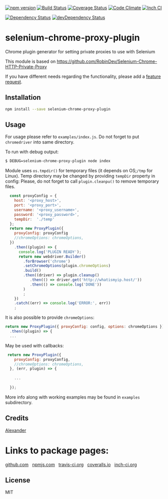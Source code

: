 [![npm version](https://badge.fury.io/js/selenium-chrome-proxy-plugin.svg)](http://badge.fury.io/js/selenium-chrome-proxy-plugin)
[![Build Status](https://travis-ci.org/alykoshin/selenium-chrome-proxy-plugin.svg)](https://travis-ci.org/alykoshin/selenium-chrome-proxy-plugin)
[![Coverage Status](https://coveralls.io/repos/alykoshin/selenium-chrome-proxy-plugin/badge.svg?branch=master&service=github)](https://coveralls.io/github/alykoshin/selenium-chrome-proxy-plugin?branch=master)
[![Code Climate](https://codeclimate.com/github/alykoshin/selenium-chrome-proxy-plugin/badges/gpa.svg)](https://codeclimate.com/github/alykoshin/selenium-chrome-proxy-plugin)
[![Inch CI](https://inch-ci.org/github/alykoshin/selenium-chrome-proxy-plugin.svg?branch=master)](https://inch-ci.org/github/alykoshin/selenium-chrome-proxy-plugin)

[![Dependency Status](https://david-dm.org/alykoshin/selenium-chrome-proxy-plugin/status.svg)](https://david-dm.org/alykoshin/selenium-chrome-proxy-plugin#info=dependencies)
[![devDependency Status](https://david-dm.org/alykoshin/selenium-chrome-proxy-plugin/dev-status.svg)](https://david-dm.org/alykoshin/selenium-chrome-proxy-plugin#info=devDependencies)


# selenium-chrome-proxy-plugin

Chrome plugin generator for setting private proxies to use with Selenium


This module is based on https://github.com/RobinDev/Selenium-Chrome-HTTP-Private-Proxy



If you have different needs regarding the functionality, please add a [feature request](https://github.com/alykoshin/selenium-chrome-proxy-plugin/issues).


## Installation

```sh
npm install --save selenium-chrome-proxy-plugin
```

## Usage

For usage please refer to `examples/index.js`.
Do not forget to put `chromedriver` into same directory.  

To run with debug output:

```sh
$ DEBUG=selenium-chrome-proxy-plugin node index
```

Module uses `os.tmpdir()` for temporary files (it depends on OS;`/tmp` for Linux). 
Temp directory may be changed by providing `tempDir` property in config:
Please, do not forget to call `plugin.cleanpu()` to remove temporary files.

```js
  const proxyConfig = {
    host: '<proxy_host>',
    port: '<proxy_port>', 
    username: '<proxy_username>', 
    password: '<proxy_password>',
    tempDir:  './temp' 
  };
  return new ProxyPlugin({
    proxyConfig: proxyConfig
    //chromeOptions: chromeOptions,
  })
    .then((plugin) => {
      console.log('PLUGIN READY');
      return new webdriver.Builder()
        .forBrowser('chrome')
        .setChromeOptions(plugin.chromeOptions)
        .build()
        .then((driver) => plugin.cleanup()
           .then(() => driver.get('http://whatismyip.host/'))
           .then(() => console.log('DONE'))
        )
        ;
    })
    .catch((err) => console.log('ERROR:', err))
    ;
```

It is also possible to provide `chromeOptions`:

```js 
return new ProxyPlugin({ proxyConfig: config, options: chromeOptions })
  .then((plugin) => {
  ...
```

May be used with callbacks:

```js
 return new ProxyPlugin({
    proxyConfig: proxyConfig,
    //chromeOptions: chromeOptions,
  }, (err, plugin) => {
  
    ...
    
  });
```

More info along with working examples may be found in `examples` subdirectory.


## Credits
[Alexander](https://github.com/alykoshin/)


# Links to package pages:

[github.com](https://github.com/alykoshin/selenium-chrome-proxy-plugin) &nbsp; [npmjs.com](https://www.npmjs.com/package/selenium-chrome-proxy-plugin) &nbsp; [travis-ci.org](https://travis-ci.org/alykoshin/selenium-chrome-proxy-plugin) &nbsp; [coveralls.io](https://coveralls.io/github/alykoshin/selenium-chrome-proxy-plugin) &nbsp; [inch-ci.org](https://inch-ci.org/github/alykoshin/selenium-chrome-proxy-plugin)


## License

MIT
